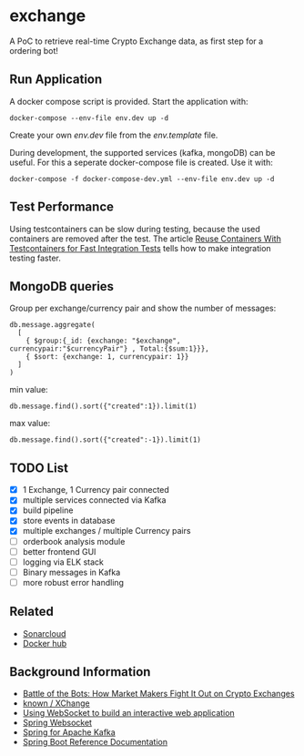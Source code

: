 # exchange

A PoC to retrieve real-time Crypto Exchange data, as first step for a ordering bot!

## Run Application

A docker compose script is provided. Start the application with:

``
docker-compose --env-file env.dev up -d
``

Create your own *env.dev* file from the *env.template* file.

During development, the supported services (kafka, mongoDB) can be useful. For this a seperate docker-compose file is
created. Use it with:

``
docker-compose -f docker-compose-dev.yml --env-file env.dev up -d
``

## Test Performance
Using testcontainers can be slow during testing, because the used containers are removed after the test. The article 
[Reuse Containers With Testcontainers for Fast Integration Tests](https://rieckpil.de/reuse-containers-with-testcontainers-for-fast-integration-tests/)
tells how to make integration testing faster.

## MongoDB queries

Group per exchange/currency pair and show the number of messages:
````
db.message.aggregate(
  [
    { $group:{_id: {exchange: "$exchange", currencypair:"$currencyPair"} , Total:{$sum:1}}},
    { $sort: {exchange: 1, currencypair: 1}}
  ]
)
````

min value: 
````
db.message.find().sort({"created":1}).limit(1)
````

max value: 
````
db.message.find().sort({"created":-1}).limit(1)
````

## TODO List

- [x] 1 Exchange, 1 Currency pair connected
- [x] multiple services connected via Kafka
- [x] build pipeline
- [x] store events in database
- [x] multiple exchanges / multiple Currency pairs
- [ ] orderbook analysis module
- [ ] better frontend GUI
- [ ] logging via ELK stack  
- [ ] Binary messages in Kafka
- [ ] more robust error handling

## Related
- [Sonarcloud](https://sonarcloud.io/dashboard?id=buildingsoftwareblocks_exchange)
- [Docker hub](https://hub.docker.com/u/buildingsoftwareblocks)

## Background Information
- [Battle of the Bots: How Market Makers Fight It Out on Crypto Exchanges](https://medium.com/swlh/battle-of-the-bots-how-market-makers-fight-it-out-on-crypto-exchanges-2482eb937107)
- [known / XChange](https://github.com/knowm/XChange)
- [Using WebSocket to build an interactive web application](https://spring.io/guides/gs/messaging-stomp-websocket/)
- [Spring Websocket](https://docs.spring.io/spring-framework/docs/current/reference/html/web.html#websocket-stomp-handle-send)
- [Spring for Apache Kafka](https://docs.spring.io/spring-kafka/docs/current/reference/html/#even-quicker-with-spring-boot)
- [Spring Boot Reference Documentation](https://docs.spring.io/spring-boot/docs/current/maven-plugin/reference/htmlsingle/#build-image)
